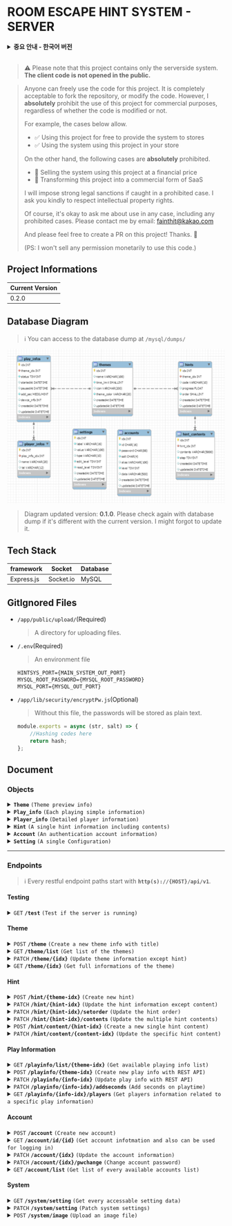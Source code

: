 # ROOM ESCAPE HINT SYSTEM - **SERVER**

<details>
<summary>
    <b>중요 안내 - 한국어 버전</b>
</summary>

> ⚠️ 이 프로젝트는 오직 서버사이드 시스템만 포함한다는 사실을 양지해주십시오. **클라이언트 코드는 외부에 공개되지 않습니다**

> 누구나 이 프로제트의 코드를 자유롭게 사용할 수 있습니다. repository를 fork하거나, 코드를 수정하는 것은 완전히 허용됩니다. 그러나, 코드 수정 여부와 관련 없이, 이 프로젝트를 그 자체로 영리적인 목적으로 이용하는 것은 **절대** 불허합니다.
>
> 예를 들어, 아래의 예시들은 허용됩니다.
>
> -   ✅ 이 프로젝트를 이용한 시스템을 매장에 무상으로 제공
> -   ✅ 본인의 매장에서 본 프로젝트를 활용한 시스템 사용
>
> 반면에, 아래에 제시된 사례들은 **절대** 금지합니다.
>
> -   🚫 본 프로젝트를 이용한 시스템을 금전적인 대가를 받고 판매
> -   🚫 이 프로젝트를 영리적인 목적의 SaaS로 변형
>
> 금지된 사례에 해당하는 경우가 적발될 시 강력한 법적 제재를 가할 것입니다. 지적재산권을 존중해주시기를 정중히 부탁드리겠습니다.
>
> 물론, 금지된 사례를 포함하여, 어떤 경우든 사용에 대한 허락을 묻는 것은 괜찮습니다.
> 이메일로 연락주십시오: fainthit@kakao.com
>
> 또한 이 프로젝트에 자유롭게 Pull Request를 생성해주세요! 감사합니다. 🤗
>
> (추신: 이 프로젝트 사용에 대한 권한을 금전적으로 판매하지 않습니다.)

</details>
<br>

> ⚠️ Please note that this project contains only the serverside system. **The client code is not opened in the public.**

> Anyone can freely use the code for this project. It is completely acceptable to fork the repository, or modify the code. However, I **absolutely** prohibit the use of this project for commercial purposes, regardless of whether the code is modified or not.
>
> For example, the cases below allow.
>
> -   ✅ Using this project for free to provide the system to stores
> -   ✅ Using the system using this project in your store
>
> On the other hand, the following cases are **absolutely** prohibited.
>
> -   🚫 Selling the system using this project at a financial price
> -   🚫 Transforming this project into a commercial form of SaaS
>
> I will impose strong legal sanctions if caught in a prohibited case. I ask you kindly to respect intellectual property rights.
>
> Of course, it's okay to ask me about use in any case, including any prohibited cases.
> Please contact me by email: fainthit@kakao.com
>
> And please feel free to create a PR on this project! Thanks. 🤗
>
> (PS: I won't sell any permission monetarily to use this code.)

## Project Informations

| Current Version |
| --------------- |
| 0.2.0           |

## Database Diagram

> ℹ️ You can access to the database dump at `/mysql/dumps/`

![DataBase Diagram](DBstructure.png)

> Diagram updated version: **0.1.0**.
> Please check again with database dump if it's different with the current version. I might forgot to update it.

## Tech Stack

| framework  | Socket    | Database |
| ---------- | --------- | -------- |
| Express.js | Socket.io | MySQL    |

## GitIgnored Files

-   `/app/public/upload/`(Required)

    > A directory for uploading files.

-   `/.env`(Required)

    > An environment file

    ```
    HINTSYS_PORT={MAIN_SYSTEM_OUT_PORT}
    MYSQL_ROOT_PASSWORD={MYSQL_ROOT_PASSWORD}
    MYSQL_PORT={MYSQL_OUT_PORT}
    ```

-   `/app/lib/security/encryptPw.js`(Optional)

    > Without this file, the passwords will be stored as plain text.

    ```javascript
    module.exports = async (str, salt) => {
        //Hashing codes here
        return hash;
    };
    ```

## Document

### Objects

<a name="theme-object"></a>

<details>
<summary>
<code><b>Theme</b></code>
<code>(Theme preview info)</code>
</summary>

##### Theme

> | key         | description                               | type   | default  |
> | ----------- | ----------------------------------------- | ------ | -------- |
> | idx         | The identified number of the theme        | Int    |          |
> | name        | The name or the title of the theme        | String |          |
> | time_limit  | The theme's limit time in minutes         | Int    | `60`     |
> | icon        | The theme's icon image URL                | String |          |
> | theme_color | Common CSS color of the theme point color | String | `'#000'` |
> | createdAt   | When the theme has been created           | Date   |          |
> | updatedAt   | When the theme has been updated at last   | Date   |          |

</details>
<a name="play_info-object"></a>
<details>
<summary>
<code><b>Play_info</b></code>
<code>(Each playing simple information)</code>
</summary>

##### Play_info

> | key         | description                                                      | type | default |
> | ----------- | ---------------------------------------------------------------- | ---- | ------- |
> | idx         | The identified number of the playing info                        | Int  |         |
> | theme_idx   | The linked theme idx                                             | Int  |         |
> | status      | Theme playing status                                             | Int  | `0`     |
> | startedAt   | The exact time of the start playing. `Null` when `status` is `0` | Date |         |
> | pausedAt    | The exact time of the last pausing.                              | Date |         |
> | add_sec     | Seconds will be added to the total playing time.                 | Int  |         |
> | device_info | The socket id of the connected hint device.                      | Int  |         |
> | createdAt   | When the data has been created                                   | Date |         |
> | updatedAt   | When the data has been updated at last                           | Date |         |

-   <details>
      <summary><b>Playing status value table</b></summary>

    > ℹ️ Negative numbers mean 'cannot access to the device'.
    > | Value | meaning |
    > | ----- | ------------------------------------------ |
    > | `0` | Ready |
    > | `1` | Playing |
    > | `2` | Paused |
    > | `-1` | Ended |
    > | `-2` | Disconnected(Not sure if it would be used) |

      </details>

</details>
<a name="player_info-object"></a>
<details>
<summary>
<code><b>Player_info</b></code>
<code>(Detailed player information)</code>
</summary>

##### Player_info

> | key  | description                        | type   | default |
> | ---- | ---------------------------------- | ------ | ------- |
> | name | The name of the player             | String |         |
> | tel  | The Telephone number of the player | String |         |

</details>
<a name="hint-object"></a>
<details>
<summary>
<code><b>Hint</b></code>
<code>(A single hint information including contents)</code>
</summary>

##### Hint

> | key      | description                                                        | type   | default |
> | -------- | ------------------------------------------------------------------ | ------ | ------- |
> | idx      | The identified number of the hint                                  | Int    |         |
> | code     | Hint code                                                          | String |         |
> | progress | Progress of the hint for the whole theme (%)                       | Float  |         |
> | contents | Each element contains `idx(Int)`, `contents(String)`, `step(Int)`. | Array  |         |

</details>
<a name="account-object"></a>
<details>
<summary>
<code><b>Account</b></code>
<code>(An authentication account information)</code>
</summary>

##### Account

> | key       | description                                       | type        | default |
> | --------- | ------------------------------------------------- | ----------- | ------- |
> | idx       | Identified number of the account                  | Int         |         |
> | id        | Account ID                                        | String      |         |
> | alias     | Account alias (of course can be used as nickname) | String      |         |
> | level     | Security level                                    | Int         | 0       |
> | data      | Additional data                                   | JSON String |         |
> | createdAt | When the account has been created                 | Date        |         |
> | updatedAt | When the account has been updated at last         | Date        |         |

-   <details>
    <summary>
    <b>
    Security Level Indicator
    </b>
    </summary>

    > ℹ️ 'Allowed' informations are stored in `data` column.

    > | level | account type              | accessable area                                                                                |
    > | ----- | ------------------------- | ---------------------------------------------------------------------------------------------- |
    > | 0     | Default Account           | N/A                                                                                            |
    > | 1     | Low-Ranked Hint Device    | **readonly**: Allowed theme and hint informations                                              |
    > | 2     | High-Ranked Hint Device   | **readonly**: Every themes and hints inforations                                               |
    > | 3     | Low-Ranked Center Device  | Managing play info related to allowed themss and hints, **readonly**: Allowed themes and hints |
    > | 4     | High-Ranked Center Device | Manaing every play infos, **readonly**: Every themes and hints                                 |
    > | 5     | Low-Ranked Administrator  | Managing informations only related to allowed themes                                           |
    > | 6     | High-Ranked Administrator | Managing every informations                                                                    |
    > | 9     | Master                    | Able to access and edit every data except accounts ranked the same                             |
    > | 99    | Root                      | God                                                                                            |

    </details>

-   <details>
    <summary>
    <b>
    <code>data</code> column form
    </b>
    </summary>

    ```
    {
        "allowed": [ theme_idx1, theme_idx2, ... ]
    }
    ```

</details>
<a name="setting-object"></a>
<details>
<summary>
<code><b>Setting</b></code>
<code>(A single Configuration)</code>
</summary>

##### Setting

> | key        | description                                      | type   | default |
> | ---------- | ------------------------------------------------ | ------ | ------- |
> | label      | config label                                     | String |         |
> | value      | config value                                     | String |         |
> | read_level | The lowest account level that can read this data | Int    | 0       |
> | edit_level | The lowest account level that can edit this data | Int    | 5       |

> ℹ️ See the full configurations list at `/app/lib/settings/DefaultSettings.json`.

</details>

---

### Endpoints

> ℹ️ Every restful endpoint paths start with **`http(s)://{HOST}/api/v1`**.

#### Testing

<details>

<summary>
<code>GET</code>
<code><b>/test</b></code>
<code>(Test if the server is running)</code>
</summary>

##### Responses

> | http code | content-type       | response             |
> | --------- | ------------------ | -------------------- |
> | `201`     | `application/json` | `{"message": "hi!"}` |

</details>

#### Theme

<details>

<summary>
<code>POST</code>
<code><b>/theme</b></code>
<code>(Create a new theme info with title)</code>
</summary>

##### Headers

> | name              | required | data type | description                |
> | ----------------- | -------- | --------- | -------------------------- |
> | authentication-id | Y        | String    | Requires level 6 or higher |
> | authentication-pw | Y        | String    |                            |

##### Body

> | name | required | data type | description                             |
> | ---- | -------- | --------- | --------------------------------------- |
> | name | Y        | String    | The theme title (default `"New Theme"`) |

##### Responses

> | http code | content-type       | response                        |
> | --------- | ------------------ | ------------------------------- |
> | `201`     | `application/json` | `{"idx": {CREATED_DATA_IDX}}`   |
> | `401`     | `application/json` | `{"message":"Unauthorized"}`    |
> | `403`     | `application/json` | `{"message":"Low Security Lv"}` |
> | `500`     | `application/json` | `{"message":"Unknown Error"}`   |

</details>

<details>

<summary>
<code>GET</code>
<code><b>/theme/list</b></code>
<code>(Get list of the themes)</code>
</summary>

##### Headers

> | name              | required | data type | description                |
> | ----------------- | -------- | --------- | -------------------------- |
> | authentication-id | Y        | String    | Requires level 1 or higher |
> | authentication-pw | Y        | String    |                            |

##### Responses

> | http code | content-type       | response                        |
> | --------- | ------------------ | ------------------------------- |
> | `200`     | `application/json` | Array of [Theme](#theme-object) |
> | `401`     | `application/json` | `{"message":"Unauthorized"}`    |
> | `403`     | `application/json` | `{"message":"Low Security Lv"}` |
> | `500`     | `application/json` | `{"message":"Unknown Error"}`   |

</details>

<details>

<summary>
<code>PATCH</code>
<code><b>/theme/{idx}</b></code>
<code>(Update theme information except hint)</code>
</summary>

##### Headers

> | name              | required | data type | description                |
> | ----------------- | -------- | --------- | -------------------------- |
> | authentication-id | Y        | String    | Requires level 5 or higher |
> | authentication-pw | Y        | String    |                            |

##### Parameters

> | name | data type | description      |
> | ---- | --------- | ---------------- |
> | idx  | Int       | Target theme idx |

##### Body

> | name       | required | data type | description                                      |
> | ---------- | -------- | --------- | ------------------------------------------------ |
> | updateData | Y        | Object    | `{"{updatingValueKey}": "{valueToUpdate}", ...}` |

##### Responses

> | http code | content-type       | response                        |
> | --------- | ------------------ | ------------------------------- |
> | `201`     | `application/json` | `{"affectedKeys": [...]]}`      |
> | `401`     | `application/json` | `{"message":"Unauthorized"}`    |
> | `403`     | `application/json` | `{"message":"Low Security Lv"}` |
> | `500`     | `application/json` | `{"message":"Unknown Error"}`   |

</details>

<details>

<summary>
<code>GET</code>
<code><b>/theme/{idx}</b></code>
<code>(Get full informations of the theme)</code>
</summary>

##### Headers

> | name              | required | data type | description                |
> | ----------------- | -------- | --------- | -------------------------- |
> | authentication-id | Y        | String    | Requires level 1 or higher |
> | authentication-pw | Y        | String    |                            |

##### Parameters

> | name | data type | description      |
> | ---- | --------- | ---------------- |
> | idx  | Int       | Target theme idx |

##### Responses

> | http code | content-type       | response                                                           |
> | --------- | ------------------ | ------------------------------------------------------------------ |
> | `200`     | `application/json` | [Theme](#theme-object) but contains Array of [Hint](#hint-object)s |
> | `401`     | `application/json` | `{"message":"Unauthorized"}`                                       |
> | `403`     | `application/json` | `{"message":"Low Security Lv"}`                                    |
> | `500`     | `application/json` | `{"message":"Unknown Error"}`                                      |

</details>

#### Hint

<details>

<summary>
<code>POST</code>
<code><b>/hint/{theme-idx}</b></code>
<code>(Create new hint)</code>
</summary>

##### Headers

> | name              | required | data type | description                |
> | ----------------- | -------- | --------- | -------------------------- |
> | authentication-id | Y        | String    | Requires level 5 or higher |
> | authentication-pw | Y        | String    |                            |

##### Parameters

> | name      | data type | description      |
> | --------- | --------- | ---------------- |
> | theme-idx | Int       | Target theme idx |

##### Body

> | name     | required | data type | description                                           |
> | -------- | -------- | --------- | ----------------------------------------------------- |
> | code     | Y        | String    | Hintcode, the length must be shorter than 10          |
> | progress | N        | Float     | Theme progress                                        |
> | order    | N        | Int       | The order of the hint. The default order is the last. |

##### Responses

> | http code | content-type       | response                        |
> | --------- | ------------------ | ------------------------------- |
> | `201`     | `application/json` | `{"idx": {CREATED_DATA_IDX}}`   |
> | `401`     | `application/json` | `{"message":"Unauthorized"}`    |
> | `403`     | `application/json` | `{"message":"Low Security Lv"}` |
> | `500`     | `application/json` | `{"message":"Unknown Error"}`   |

</details>

<details>

<summary>
<code>PATCH</code>
<code><b>/hint/{hint-idx}</b></code>
<code>(Update the hint information except content)</code>
</summary>

##### Headers

> | name              | required | data type | description                |
> | ----------------- | -------- | --------- | -------------------------- |
> | authentication-id | Y        | String    | Requires level 5 or higher |
> | authentication-pw | Y        | String    |                            |

##### Parameters

> | name     | data type | description     |
> | -------- | --------- | --------------- |
> | hint-idx | Int       | Target hint idx |

##### Body

> | name       | required | data type | description                                      |
> | ---------- | -------- | --------- | ------------------------------------------------ |
> | updateData | Y        | Object    | `{"{updatingValueKey}": "{valueToUpdate}", ...}` |

##### Responses

> | http code | content-type       | response                        |
> | --------- | ------------------ | ------------------------------- |
> | `201`     | `application/json` | `{"affectedKeys": [...]}`       |
> | `401`     | `application/json` | `{"message":"Unauthorized"}`    |
> | `403`     | `application/json` | `{"message":"Low Security Lv"}` |
> | `500`     | `application/json` | `{"message":"Unknown Error"}`   |

</details>
<details>

<summary>
<code>PATCH</code>
<code><b>/hint/{hint-idx}/setorder</b></code>
<code>(Update the hint order)</code>
</summary>

##### Headers

> | name              | required | data type | description                |
> | ----------------- | -------- | --------- | -------------------------- |
> | authentication-id | Y        | String    | Requires level 5 or higher |
> | authentication-pw | Y        | String    |                            |

##### Parameters

> | name     | data type | description     |
> | -------- | --------- | --------------- |
> | hint-idx | Int       | Target hint idx |

##### Body

> | name  | required | data type | description                               |
> | ----- | -------- | --------- | ----------------------------------------- |
> | order | Y        | Int       | The order value that target hint will get |

##### Responses

> | http code | content-type       | response                        |
> | --------- | ------------------ | ------------------------------- |
> | `201`     | `application/json` | `Patched Successfully`          |
> | `401`     | `application/json` | `{"message":"Unauthorized"}`    |
> | `403`     | `application/json` | `{"message":"Low Security Lv"}` |
> | `500`     | `application/json` | `{"message":"Unknown Error"}`   |

</details>

<details>
<summary>
<code>PATCH</code>
<code><b>/hint/{hint-idx}/contents</b></code>
<code>(Update the multiple hint contents)</code>
</summary>

##### Headers

> | name              | required | data type | description                |
> | ----------------- | -------- | --------- | -------------------------- |
> | authentication-id | Y        | String    | Requires level 5 or higher |
> | authentication-pw | Y        | String    |                            |

##### Parameters

> | name     | data type | description     |
> | -------- | --------- | --------------- |
> | hint-idx | Int       | Target hint idx |

##### Body

> | name     | required | data type | description                                                                                                                                                              |
> | -------- | -------- | --------- | ------------------------------------------------------------------------------------------------------------------------------------------------------------------------ |
> | contents | Y        | Array     | Array of `{ contents [, step, idx] }`. If `idx` is duplicated with the other row, update `contents` value on the row. If not, create new row with `contents` and `step`. |

##### Responses

> | http code | content-type       | response                        |
> | --------- | ------------------ | ------------------------------- |
> | `201`     | `application/json` | `Processed Successfully`        |
> | `401`     | `application/json` | `{"message":"Unauthorized"}`    |
> | `403`     | `application/json` | `{"message":"Low Security Lv"}` |
> | `500`     | `application/json` | `{"message":"Unknown Error"}`   |

</details>

<details>

<summary>
<code>POST</code>
<code><b>/hint/content/{hint-idx}</b></code>
<code>(Create a new single hint content)</code>
</summary>

##### Headers

> | name              | required | data type | description                |
> | ----------------- | -------- | --------- | -------------------------- |
> | authentication-id | Y        | String    | Requires level 5 or higher |
> | authentication-pw | Y        | String    |                            |

##### Parameters

> | name     | data type | description     |
> | -------- | --------- | --------------- |
> | hint-idx | Int       | Target hint idx |

##### Body

> | name     | required | data type | description                                 |
> | -------- | -------- | --------- | ------------------------------------------- |
> | contents | N        | String    | The hint content. Using common HTML syntax. |
> | step     | N        | Int       | The hint step. The default step is `1`.     |

##### Responses

> | http code | content-type       | response                        |
> | --------- | ------------------ | ------------------------------- |
> | `201`     | `application/json` | `{"idx": {CREATED_DATA_IDX}}`   |
> | `401`     | `application/json` | `{"message":"Unauthorized"}`    |
> | `403`     | `application/json` | `{"message":"Low Security Lv"}` |
> | `500`     | `application/json` | `{"message":"Unknown Error"}`   |

</details>

<details>

<summary>
<code>PATCH</code>
<code><b>/hint/content/{content-idx}</b></code>
<code>(Update the specific hint content)</code>
</summary>

##### Headers

> | name              | required | data type | description                |
> | ----------------- | -------- | --------- | -------------------------- |
> | authentication-id | Y        | String    | Requires level 5 or higher |
> | authentication-pw | Y        | String    |                            |

##### Parameters

> | name        | data type | description        |
> | ----------- | --------- | ------------------ |
> | content-idx | Int       | Target content idx |

##### Body

> | name     | required | data type | description                                 |
> | -------- | -------- | --------- | ------------------------------------------- |
> | contents | N        | String    | The hint content. Using common HTML syntax. |
> | step     | N        | Int       | The hint step.                              |

##### Responses

> | http code | content-type       | response                              |
> | --------- | ------------------ | ------------------------------------- |
> | `201`     | `application/json` | `{"message": "Patched Successfully"}` |
> | `401`     | `application/json` | `{"message":"Unauthorized"}`          |
> | `403`     | `application/json` | `{"message":"Low Security Lv"}`       |
> | `500`     | `application/json` | `{"message":"Unknown Error"}`         |

</details>

#### Play Information

<details>

<summary>
<code>GET</code>
<code><b>/playinfo/list/{theme-idx}</b></code>
<code>(Get available playing info list)</code>
</summary>

##### Headers

> | name              | required | data type | description                |
> | ----------------- | -------- | --------- | -------------------------- |
> | authentication-id | Y        | String    | Requires level 3 or higher |
> | authentication-pw | Y        | String    |                            |

##### Parameters

> | name      | required | data type | description      |
> | --------- | -------- | --------- | ---------------- |
> | theme-idx | N        | Int       | Target theme idx |

##### URI Query

> | name   | required | data type | description                                      |
> | ------ | -------- | --------- | ------------------------------------------------ |
> | status | N        | Int       | Get results only have the same `status` value    |
> | count  | N        | Int       | Max count of results, the default value is `20`. |
> | page   | N        | Int       | Result page number, based on `count`.            |

##### Responses

> | http code | content-type       | response                                |
> | --------- | ------------------ | --------------------------------------- |
> | `200`     | `application/json` | Array of [Play_info](#play_info-object) |
> | `401`     | `application/json` | `{"message":"Unauthorized"}`            |
> | `403`     | `application/json` | `{"message":"Low Security Lv"}`         |
> | `500`     | `application/json` | `{"message":"Unknown Error"}`           |

</details>

<details>

<summary>
<code>POST</code>
<code><b>/playinfo/{theme-idx}</b></code>
<code>(Create new play info with REST API)</code>
</summary>

##### Headers

> | name              | required | data type | description                |
> | ----------------- | -------- | --------- | -------------------------- |
> | authentication-id | Y        | String    | Requires level 3 or higher |
> | authentication-pw | Y        | String    |                            |

##### Parameters

> | name      | data type | description      |
> | --------- | --------- | ---------------- |
> | theme-idx | Int       | Target theme idx |

##### Body

> | name      | required | data type | description                                              |
> | --------- | -------- | --------- | -------------------------------------------------------- |
> | status    | N        | Int       | The default value is `0`.                                |
> | startedAt | N        | Date      | The default value is current time.                       |
> | add_sec   | N        | int       | The added seconds to playtime. The default value is `0`. |

##### Responses

> | http code | content-type       | response                        |
> | --------- | ------------------ | ------------------------------- |
> | `201`     | `application/json` | `{"idx": {CREATED_DATA_IDX}}`   |
> | `401`     | `application/json` | `{"message":"Unauthorized"}`    |
> | `403`     | `application/json` | `{"message":"Low Security Lv"}` |
> | `500`     | `application/json` | `{"message":"Unknown Error"}`   |

</details>

<details>

<summary>
<code>PATCH</code>
<code><b>/playinfo/{info-idx}</b></code>
<code>(Update play info with REST API)</code>
</summary>

##### Headers

> | name              | required | data type | description                |
> | ----------------- | -------- | --------- | -------------------------- |
> | authentication-id | Y        | String    | Requires level 3 or higher |
> | authentication-pw | Y        | String    |                            |

##### Parameters

> | name     | data type | description     |
> | -------- | --------- | --------------- |
> | info-idx | Int       | Target info idx |

##### Body

> | name       | required | data type | description                                      |
> | ---------- | -------- | --------- | ------------------------------------------------ |
> | updateData | Y        | Object    | `{"{updatingValueKey}": "{valueToUpdate}", ...}` |

##### Responses

> | http code | content-type       | response                        |
> | --------- | ------------------ | ------------------------------- |
> | `201`     | `application/json` | `{"affectedKeys": [...]}`       |
> | `401`     | `application/json` | `{"message":"Unauthorized"}`    |
> | `403`     | `application/json` | `{"message":"Low Security Lv"}` |
> | `500`     | `application/json` | `{"message":"Unknown Error"}`   |

</details>

<details>

<summary>
<code>PATCH</code>
<code><b>/playinfo/{info-idx}/addseconds</b></code>
<code>(Add seconds on playtime)</code>
</summary>

##### Headers

> | name              | required | data type | description                |
> | ----------------- | -------- | --------- | -------------------------- |
> | authentication-id | Y        | String    | Requires level 3 or higher |
> | authentication-pw | Y        | String    |                            |

##### Parameters

> | name     | data type | description     |
> | -------- | --------- | --------------- |
> | info-idx | Int       | Target info idx |

##### Body

> | name    | required | data type | description                                                                                         |
> | ------- | -------- | --------- | --------------------------------------------------------------------------------------------------- |
> | add_sec | Y        | Int       | Of course it can be a negative number.                                                              |
> | reset   | N        | Boolean   | If `true`, the requested `add_sec` value replaces the original value. The default value is `false`. |

##### Responses

> | http code | content-type       | response                              |
> | --------- | ------------------ | ------------------------------------- |
> | `201`     | `application/json` | `{"message": "Patched Successfully"}` |
> | `401`     | `application/json` | `{"message":"Unauthorized"}`          |
> | `403`     | `application/json` | `{"message":"Low Security Lv"}`       |
> | `500`     | `application/json` | `{"message":"Unknown Error"}`         |

</details>

<details>

<summary>
<code>GET</code>
<code><b>/playinfo/{info-idx}/players</b></code>
<code>(Get players information related to a specific play information)</code>
</summary>

##### Headers

> | name              | required | data type | description                |
> | ----------------- | -------- | --------- | -------------------------- |
> | authentication-id | Y        | String    | Requires level 5 or higher |
> | authentication-pw | Y        | String    |                            |

##### Parameters

> | name     | data type | description     |
> | -------- | --------- | --------------- |
> | info-idx | Int       | Target info idx |

##### Responses

> | http code | content-type       | response                                    |
> | --------- | ------------------ | ------------------------------------------- |
> | `200`     | `application/json` | Array of [Player_info](#player_info-object) |
> | `401`     | `application/json` | `{"message":"Unauthorized"}`                |
> | `403`     | `application/json` | `{"message":"Low Security Lv"}`             |
> | `500`     | `application/json` | `{"message":"Unknown Error"}`               |

</details>

#### Account

<details>

<summary>
<code>POST</code>
<code><b>/account</b></code>
<code>(Create new account)</code>
</summary>

##### Headers

> | name              | required | data type | description                |
> | ----------------- | -------- | --------- | -------------------------- |
> | authentication-id | Y        | String    | Requires level 6 or higher |
> | authentication-pw | Y        | String    |                            |

##### Body

> | name     | required | data type   | description                          |
> | -------- | -------- | ----------- | ------------------------------------ |
> | id       | Y        | String      | The length must be 16 or shorter.    |
> | password | Y        | String      |                                      |
> | alias    | N        | String      | The length must be 100 or shorter.   |
> | level    | N        | Int         | The default value is `0`.            |
> | data     | N        | JSON String | Refer to [Account](#account-object). |

##### Responses

> | http code | content-type       | response                      |
> | --------- | ------------------ | ----------------------------- |
> | `201`     | `application/json` | `{"idx": {CREATED_DATA_IDX}}` |
> | `401`     | `application/json` | `{"message":"Unauthorized"}`  |
> | `500`     | `application/json` | `{"message":"Unknown Error"}` |

</details>

<details>

<summary>
<code>GET</code>
<code><b>/account/id/{id}</b></code>
<code>(Get account infotmation and also can be used for logging in)</code>
</summary>

##### Headers

> | name              | required | data type | description                                             |
> | ----------------- | -------- | --------- | ------------------------------------------------------- |
> | authentication-id | Y        | String    | If it's not equal to `{id}`, requires level 6 or higher |
> | authentication-pw | Y        | String    |                                                         |

##### Parameters

> | name | data type | description       |
> | ---- | --------- | ----------------- |
> | id   | String    | Target account ID |

##### Responses

> | http code | content-type       | response                      |
> | --------- | ------------------ | ----------------------------- |
> | `200`     | `application/json` | [Account](#account-object)    |
> | `401`     | `application/json` | `{"message":"Unauthorized"}`  |
> | `500`     | `application/json` | `{"message":"Unknown Error"}` |

</details>

<details>

<summary>
<code>PATCH</code>
<code><b>/account/{idx}</b></code>
<code>(Update the account information)</code>
</summary>

##### Headers

> | name              | required | data type | description                |
> | ----------------- | -------- | --------- | -------------------------- |
> | authentication-id | Y        | String    | Requires level 6 or higher |
> | authentication-pw | Y        | String    |                            |

##### Parameters

> | name | data type | description        |
> | ---- | --------- | ------------------ |
> | idx  | Int       | Target account idx |

##### Body

> | name          | required | data type | description                                      |
> | ------------- | -------- | --------- | ------------------------------------------------ |
> | updateData    | Y        | Object    | `{"{updatingValueKey}": "{valueToUpdate}", ...}` |
> | allowedThemes | N        | Array     | Array of new alowed themes indexes.              |

##### Responses

> | http code | content-type       | response                        |
> | --------- | ------------------ | ------------------------------- |
> | `201`     | `application/json` | `{"affectedKeys": [...]}`       |
> | `401`     | `application/json` | `{"message":"Unauthorized"}`    |
> | `403`     | `application/json` | `{"message":"Low Security Lv"}` |
> | `500`     | `application/json` | `{"message":"Unknown Error"}`   |

</details>

<details>

<summary>
<code>PATCH</code>
<code><b>/account/{idx}/pwchange</b></code>
<code>(Change account password)</code>
</summary>

##### Headers

> | name              | required | data type | description                |
> | ----------------- | -------- | --------- | -------------------------- |
> | authentication-id | Y        | String    | Requires level 6 or higher |
> | authentication-pw | Y        | String    |                            |

##### Parameters

> | name | data type | description        |
> | ---- | --------- | ------------------ |
> | idx  | Int       | Target account idx |

##### Body

> | name     | required | data type | description                   |
> | -------- | -------- | --------- | ----------------------------- |
> | password | Y        | String    | The password would be updated |

##### Responses

> | http code | content-type       | response                              |
> | --------- | ------------------ | ------------------------------------- |
> | `201`     | `application/json` | `{"message": "Patched Successfully"}` |
> | `401`     | `application/json` | `{"message":"Unauthorized"}`          |
> | `403`     | `application/json` | `{"message":"Low Security Lv"}`       |
> | `500`     | `application/json` | `{"message":"Unknown Error"}`         |

</details>

<details>

<summary>
<code>GET</code>
<code><b>/account/list</b></code>
<code>(Get list of every available accounts list)</code>
</summary>

##### Headers

> | name              | required | data type | description                |
> | ----------------- | -------- | --------- | -------------------------- |
> | authentication-id | Y        | String    | Requires level 5 or higher |
> | authentication-pw | Y        | String    |                            |

##### URI Query

> | name      | required | data type | description                       |
> | --------- | -------- | --------- | --------------------------------- |
> | level     | N        | Int       | Searching target level            |
> | theme_idx | N        | Int       | Searching target allowed themeIdx |

##### Responses

> | http code | content-type       | response                            |
> | --------- | ------------------ | ----------------------------------- |
> | `200`     | `application/json` | Array of [Account](#account-object) |
> | `401`     | `application/json` | `{"message":"Unauthorized"}`        |
> | `403`     | `application/json` | `{"message":"Low Security Lv"}`     |
> | `500`     | `application/json` | `{"message":"Unknown Error"}`       |

</details>

#### System

<details>

<summary>
<code>GET</code>
<code><b>/system/setting</b></code>
<code>(Get every accessable setting data)</code>
</summary>

##### Headers

> | name              | required | data type | description |
> | ----------------- | -------- | --------- | ----------- |
> | authentication-id | Y        | String    |             |
> | authentication-pw | Y        | String    |             |

##### Responses

> | http code | content-type       | response                                                                                                 |
> | --------- | ------------------ | -------------------------------------------------------------------------------------------------------- |
> | `200`     | `application/json` | Array of [Setting](#setting-object), except `edit_level` when it's higher than requested account's level |
> | `401`     | `application/json` | `{"message":"Unauthorized"}`                                                                             |
> | `403`     | `application/json` | `{"message":"Low Security Lv"}`                                                                          |
> | `500`     | `application/json` | `{"message":"Unknown Error"}`                                                                            |

</details>

<details>

<summary>
<code>PATCH</code>
<code><b>/system/setting</b></code>
<code>(Patch system settings)</code>
</summary>

> -   ⚠️ It'll be executed only when `edit_level`s of target rows are equal to or higher than the level of the requesting account.
> -   ⚠️ the `edit_level` and the `read_level` are can never be changed.

##### Headers

> | name              | required | data type | description |
> | ----------------- | -------- | --------- | ----------- |
> | authentication-id | Y        | String    |             |
> | authentication-pw | Y        | String    |             |

##### Body

> | name       | required | data type | description                                      |
> | ---------- | -------- | --------- | ------------------------------------------------ |
> | updateData | Y        | Object    | `{"{updatingValueKey}": "{valueToUpdate}", ...}` |

##### Responses

> | http code | content-type       | response                        |
> | --------- | ------------------ | ------------------------------- |
> | `201`     | `application/json` | `{"affectedKeys": [...]}`       |
> | `401`     | `application/json` | `{"message":"Unauthorized"}`    |
> | `403`     | `application/json` | `{"message":"Low Security Lv"}` |
> | `500`     | `application/json` | `{"message":"Unknown Error"}`   |

</details>

<details>

<summary>
<code>POST</code>
<code><b>/system/image</b></code>
<code>(Upload an image file)</code>
</summary>

##### Headers

> | name              | required | data type | description                |
> | ----------------- | -------- | --------- | -------------------------- |
> | authentication-id | Y        | String    | Requires level 5 or higher |
> | authentication-pw | Y        | String    |                            |

##### Form Data

> | name  | required | data type | description                                                           |
> | ----- | -------- | --------- | --------------------------------------------------------------------- |
> | image | Y        | blob      | File size must be less than 2mb, allowed only: .jpg, .png, .bmp, .gif |

##### Responses

> | http code | content-type       | response                                    |
> | --------- | ------------------ | ------------------------------------------- |
> | `201`     | `application/json` | `{"filename":"{file_name_uuid}"}`           |
> | `401`     | `application/json` | `{"message":"Unauthorized"}`                |
> | `403`     | `application/json` | `{"message":"Low Security Lv"}`             |
> | `413`     | `application/json` | `{"message":"Too Large File"}`              |
> | `415`     | `application/json` | `{"message":"Only Image Files Be Allowed"}` |
> | `500`     | `application/json` | `{"message":"Unknown Error"}`               |

</details>
